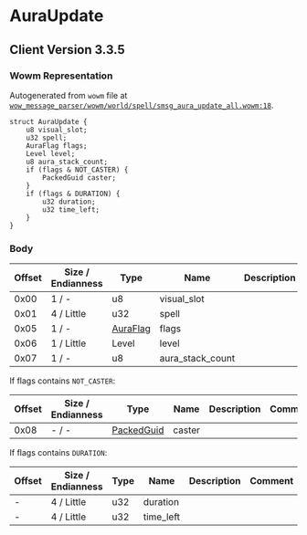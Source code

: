 # AuraUpdate

## Client Version 3.3.5

### Wowm Representation

Autogenerated from `wowm` file at [`wow_message_parser/wowm/world/spell/smsg_aura_update_all.wowm:18`](https://github.com/gtker/wow_messages/tree/main/wow_message_parser/wowm/world/spell/smsg_aura_update_all.wowm#L18).
```rust,ignore
struct AuraUpdate {
    u8 visual_slot;
    u32 spell;
    AuraFlag flags;
    Level level;
    u8 aura_stack_count;
    if (flags & NOT_CASTER) {
        PackedGuid caster;
    }
    if (flags & DURATION) {
        u32 duration;
        u32 time_left;
    }
}
```
### Body

| Offset | Size / Endianness | Type | Name | Description | Comment |
| ------ | ----------------- | ---- | ---- | ----------- | ------- |
| 0x00 | 1 / - | u8 | visual_slot |  |  |
| 0x01 | 4 / Little | u32 | spell |  |  |
| 0x05 | 1 / - | [AuraFlag](auraflag.md) | flags |  |  |
| 0x06 | 1 / Little | Level | level |  |  |
| 0x07 | 1 / - | u8 | aura_stack_count |  |  |

If flags contains `NOT_CASTER`:

| Offset | Size / Endianness | Type | Name | Description | Comment |
| ------ | ----------------- | ---- | ---- | ----------- | ------- |
| 0x08 | - / - | [PackedGuid](../spec/packed-guid.md) | caster |  |  |

If flags contains `DURATION`:

| Offset | Size / Endianness | Type | Name | Description | Comment |
| ------ | ----------------- | ---- | ---- | ----------- | ------- |
| - | 4 / Little | u32 | duration |  |  |
| - | 4 / Little | u32 | time_left |  |  |

